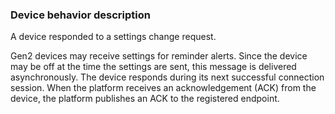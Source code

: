 ### Device behavior description

A device responded to a settings change request.

Gen2 devices may receive settings for reminder alerts. Since the device may be off at the time the settings are sent, this message is delivered asynchronously. The device responds during its next successful connection session. When the platform receives an acknowledgement (ACK) from the device, the platform publishes an ACK to the registered endpoint.
